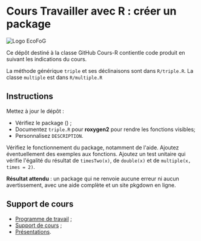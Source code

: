 # Cours Travailler avec R : créer un package

![Logo EcoFoG](images/EcoFoG2020.png)

Ce dépôt destiné à la classe GitHub Cours-R contientle code produit en suivant les indications du cours.

La méthode générique `triple` et ses déclinaisons sont dans `R/triple.R`.
La classe `multiple` est dans `R/multiple.R`

## Instructions

Mettez à jour le dépôt :

- Vérifiez le package () ;
- Documentez `triple.R` pour **roxygen2** pour rendre les fonctions visibles;
- Personnalisez `DESCRIPTION`.

Vérifiez le fonctionnement du package, notamment de l'aide.
Ajoutez éventuellement des exemples aux fonctions.
Ajoutez un test unitaire qui vérifie l'égalité du résultat de `timesTwo(x)`, de `double(x)` et de `multiple(x, times = 2)`.

**Résultat attendu** : un package qui ne renvoie aucune erreur ni aucun avertissement, avec une aide complète et un site pkgdown en ligne.


## Support de cours

- [Programme de travail](https://1drv.ms/f/s!Amvhelr37CHjkOAgkKTimmgPL0YL8Q) ;
- [Support de cours](https://ericmarcon.github.io/travailleR/) ;
- [Présentations](https://ericmarcon.github.io/Cours-travailleR/).
